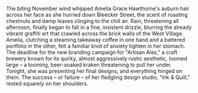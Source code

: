 The biting November wind whipped Amelia Grace Hawthorne's auburn hair across her face as she hurried down Bleecker Street, the scent of roasting chestnuts and damp leaves clinging to the chill air.  Rain, threatening all afternoon, finally began to fall in a fine, insistent drizzle, blurring the already vibrant graffiti art that crawled across the brick walls of the West Village.  Amelia, clutching a steaming takeaway coffee in one hand and a battered portfolio in the other, felt a familiar knot of anxiety tighten in her stomach.  The deadline for the new branding campaign for "Artisan Ales," a craft brewery known for its quirky, almost aggressively rustic aesthetic, loomed large – a looming, beer-soaked kraken threatening to pull her under.  Tonight, she was presenting her final designs, and everything hinged on them.  The success – or failure – of her fledgling design studio, "Ink & Quill," rested squarely on her shoulders.
